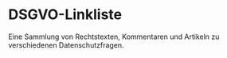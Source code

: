 # DSGVO-Linkliste

Eine Sammlung von Rechtstexten, Kommentaren und Artikeln zu verschiedenen Datenschutzfragen.
